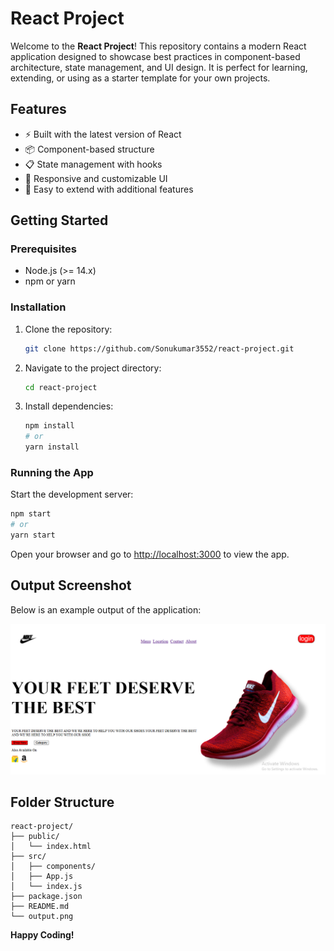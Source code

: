 # React Project

Welcome to the **React Project**! This repository contains a modern React application designed to showcase best practices in component-based architecture, state management, and UI design. It is perfect for learning, extending, or using as a starter template for your own projects.

## Features

- ⚡️ Built with the latest version of React
- 📦 Component-based structure
- 📋 State management with hooks
- 🎨 Responsive and customizable UI
- 🧪 Easy to extend with additional features

## Getting Started

### Prerequisites

- Node.js (>= 14.x)
- npm or yarn

### Installation

1. Clone the repository:
   ```bash
   git clone https://github.com/Sonukumar3552/react-project.git
   ```
2. Navigate to the project directory:
   ```bash
   cd react-project
   ```
3. Install dependencies:
   ```bash
   npm install
   # or
   yarn install
   ```

### Running the App

Start the development server:
```bash
npm start
# or
yarn start
```
Open your browser and go to [http://localhost:3000](http://localhost:3000) to view the app.

## Output Screenshot

Below is an example output of the application:

![alt text](image-1.png)


## Folder Structure

```
react-project/
├── public/
│   └── index.html
├── src/
│   ├── components/
│   ├── App.js
│   └── index.js
├── package.json
├── README.md
└── output.png
```



**Happy Coding!**
